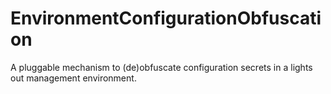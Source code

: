 # EnvironmentConfigurationObfuscation
A pluggable mechanism to (de)obfuscate configuration secrets in a lights out management environment.
